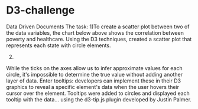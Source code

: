 # D3-challenge
Data Driven Documents
The task:
1)To create a scatter plot between two of the data variables, the chart below above shows the correlation between poverty and healthcare.
Using the D3 techniques, created a scatter plot that represents each state with circle elements. 

2)
While the ticks on the axes allow us to infer approximate values for each circle, it's impossible to determine the true value without adding another layer of data. Enter tooltips: developers can implement these in their D3 graphics to reveal a specific element's data when the user hovers their cursor over the element. Tooltips were added to circles and displayed each tooltip with the data... using the d3-tip.js plugin developed by Justin Palmer.
